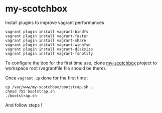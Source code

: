 # my-scotchbox
Install plugins to improve vagrant performances

    vagrant plugin install vagrant-bindfs
    vagrant plugin install vagrant-faster
    vagrant plugin install vagrant-share
    vagrant plugin install vagrant-winnfsd
    vagrant plugin install vagrant-disksize
    vagrant plugin install vagrant-fsnotify

To configure the box for the first time use, clone [my-scotchbox](https://github.com/welcominh/my-scotchbox) project to workspace root (vagrantfile file should be there).

Once `vagrant up` done for the first time :

    cp /var/www/my-scotchbox/bootstrap.sh .
    chmod 755 bootstrap.sh
    ./bootstrap.sh

And follow steps !
